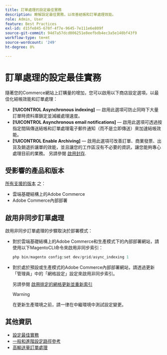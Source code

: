 ```yaml
---
title: 訂單處理的設定最佳實務
description: 瞭解設定最佳實務，以改善結帳和訂單處理效能。
role: Admin, User
feature: Best Practices
exl-id: d15fe845-670f-4f7e-9645-7e111e6e809f
source-git-commit: 94d7a57dcd006251e8eefbdb4ec3a5e140bf43f9
workflow-type: tm+mt
source-wordcount: '249'
ht-degree: 0%

---
```


# 訂單處理的設定最佳實務

隨著您的Commerce網站上訂購量的增加，您可以啟用以下商店設定選項，以最佳化結帳效能和訂單處理：

- **[!UICONTROL Asynchronous indexing]** — 啟用此選項可防止同時下大量訂單時資料庫鎖定並減緩處理速度。
- **[!UICONTROL Asynchronous email notifications]** — 啟用此選項可透過按指定間隔傳送結帳和訂單處理電子郵件通知（而不是立即傳送）來加速結帳效能。
- **[!UICONTROL Enable Archiving]** — 啟用此選項可改善訂單、商業發票、出貨及銷退折讓單的效能，並且讓您的工作區沒有不必要的資訊，讓您能夠專心處理目前的業務。 另請參閱 [啟用封存](https://docs.magento.com/user-guide/sales/order-archive.html#to-enable-archiving).

## 受影響的產品和版本

[所有支援的版本](../../../release/versions.md) 之：

- 雲端基礎結構上的Adobe Commerce
- Adobe Commerce內部部署

## 啟用非同步訂單處理

啟用非同步訂單處理的步驟取決於部署模式：

- 對於雲端基礎結構上的Adobe Commerce和生產模式下的內部部署網站，請使用以下MagentoCLI命令來啟用非同步索引：

  ```php
  php bin/magento config:set dev/grid/async_indexing 1
  ```

- 對於處於預設或生產模式的Adobe Commerce內部部署網站，請透過更新「管理員」中的「網格設定」設定來啟用非同步索引。

  另請參閱 [啟用排定的網格更新並重新索引](https://experienceleague.adobe.com/docs/commerce-admin/stores-sales/order-management/orders/order-scheduled-operations.html#enable-scheduled-grid-updates-and-reindexing)

  >[!WARNING]
  >
  >在更新生產環境之前，請一律在中繼環境中測試設定變更。

## 其他資訊

- [設定最佳實務](../../../performance/configuration.md)
- [一般和進階設定路徑參考](../../../configuration/reference/config-reference-general.md)
- [高輸送量訂單處理](../../../performance/high-throughput-order-processing.md)
